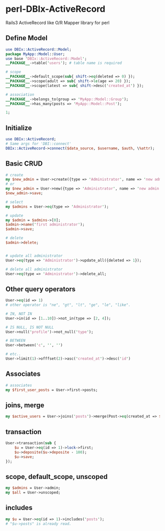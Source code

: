 perl-DBIx-ActiveRecord
======================

Rails3 ActiveRecord like O/R Mapper library for perl

Define Model
--
```perl:MyApp/Model/User.pm
use DBIx::ActiveRecord::Model;
package MyApp::Model::User;
use base 'DBIx::ActiveRecord::Model';
__PACKAGE__->table('users'); # table name is required

# scope
__PACKAGE__->default_scope(sub{ shift->eq(deleted => 0) });
__PACKAGE__->scope(adult => sub{ shift->le(age => 20) });
__PACKAGE__->scope(latest => sub{ shift->desc('created_at') });

# association
__PACKAGE__->belongs_to(group => 'MyApp::Model::Group');
__PACKAGE__->has_many(posts => 'MyApp::Model::Post');

1;
```

Initialize
--
```perl
use DBIx::ActiveRecord;
# Same args for 'DBI::connect'
DBIx::ActiveRecord->connect($data_source, $username, $auth, \%attr);
```

Basic CRUD
--
```perl
# create
my $new_admin = User->create({type => 'Administrator', name => 'new admin'});
# or
my $new_admin = User->new({type => 'Administrator', name => 'new admin'});
$new_admin->save;

# select
my $admins = User->eq(type => 'Administrator');

# update
my $admin = $admins->[0];
$admin->name('first administrator');
$admin->save;

# delete
$admin->delete;


# update all administrator
User->eq(type => 'Administrator')->update_all({deleted => 1});

# delete all administrator
User->eq(type => 'Administrator')->delete_all;
```

Other query operators
--
```perl
User->eq(id => 1)
# other operator is "ne", "gt", "lt", "ge", "le", "like".

# IN, NOT IN
User->in(id => [1..10])->not_in(type => [2, 4]);

# IS NULL, IS NOT NULL
User->null('profile')->not_null('type');

# BETWEEN
User->between('c', '', '')

# etc..
User->limit(1)->offfset(2)->asc('created_at')->desc('id')
```

Associates
--
```perl
# associates
my $first_user_posts = User->first->posts;
```


joins, merge
--
```perl
my $active_users = User->joins('posts')->merge(Post->eq(created_at => $today));
```

transaction
--
```perl
User->transaction(sub {
    $u = User->eq(id => 1)->lock->first;
    $u->deposite($u->deposite - 100);
    $u->save;
});
```


scope, default_scope, unscoped
--
```perl
my $admins = User->admin;
my $all = User->unscoped;
```

includes
--
```perl
my $u = User->eq(id => 1)->includes('posts');
# "$u->posts" is already read.
```

